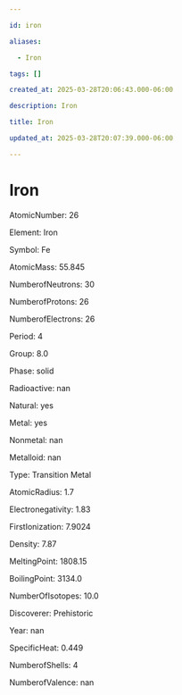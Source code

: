 ```yaml
---

id: iron

aliases:

  - Iron

tags: []

created_at: 2025-03-28T20:06:43.000-06:00

description: Iron

title: Iron

updated_at: 2025-03-28T20:07:39.000-06:00

---
```




# Iron

AtomicNumber: 26

Element: Iron

Symbol: Fe

AtomicMass: 55.845

NumberofNeutrons: 30

NumberofProtons: 26

NumberofElectrons: 26

Period: 4

Group: 8.0

Phase: solid

Radioactive: nan

Natural: yes

Metal: yes

Nonmetal: nan

Metalloid: nan

Type: Transition Metal

AtomicRadius: 1.7

Electronegativity: 1.83

FirstIonization: 7.9024

Density: 7.87

MeltingPoint: 1808.15

BoilingPoint: 3134.0

NumberOfIsotopes: 10.0

Discoverer: Prehistoric

Year: nan

SpecificHeat: 0.449

NumberofShells: 4

NumberofValence: nan


